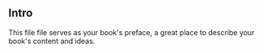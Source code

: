 ## Intro

This file file serves as your book's preface, a great place to describe your book's content and ideas.

